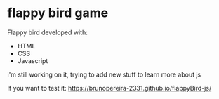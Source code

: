 # flappy bird game

Flappy bird developed with:
  - HTML
  - CSS
  - Javascript

i'm still working on it, trying to add new stuff to learn more about js

If you want to test it: 
https://brunopereira-2331.github.io/flappyBird-js/

